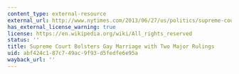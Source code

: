 ```yaml
---
content_type: external-resource
external_url: http://www.nytimes.com/2013/06/27/us/politics/supreme-court-gay-marriage.html?pagewanted=all&_r=0
has_external_license_warning: true
license: https://en.wikipedia.org/wiki/All_rights_reserved
status: ''
title: Supreme Court Bolsters Gay Marriage with Two Major Rulings
uid: abf424c1-87c7-49ac-9f93-d5fedfe6e95a
wayback_url: ''
---
```

